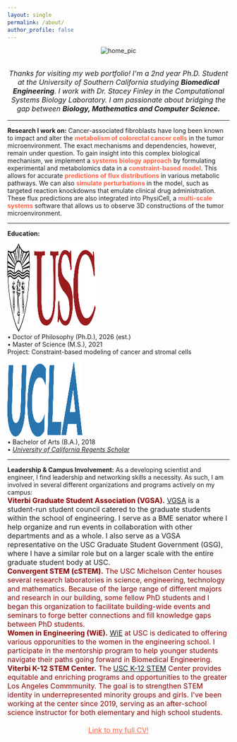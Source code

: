 ```yaml
---
layout: single
permalink: /about/
author_profile: false
---
```

<center>
<img src="/images/IMG_0416.PNG" alt="home_pic" width="350" height="350">
</center>

<br>

<center><p style="font-size:16px"><i>Thanks for visiting my web portfolio! I'm a 2nd year Ph.D. Student at the University of Southern California studying <b>Biomedical Engineering</b>. I work with Dr. Stacey Finley in the Computational Systems Biology Laboratory. I am passionate about bridging the gap between <b>Biology, Mathematics and Computer Science.</b></i></p>
</center>

<hr>

<b>Research I work on:</b> Cancer-associated fibroblasts have long been known to impact and alter the <font color="tomato"><b>metabolism of colorectal cancer cells</b></font> in the tumor microenvironment. The exact mechanisms and dependencies, however, remain under question. To gain insight into this complex biological mechanism, we implement a <font color="tomato"><b>systems biology approach</b></font> by formulating experimental and metabolomics data in a <font color="tomato"><b>constraint-based model</b></font>. This allows for accurate <font color="tomato"><b>predictions of flux distributions</b></font> in various metabolic pathways. We can also  <font color="tomato"><b>simulate perturbations</b></font> in the model, such as targeted reaction knockdowns that emulate clinical drug administration. These flux predictions are also integrated into PhysiCell, a <font color="tomato"><b>multi-scale systems</b></font> software that allows us to observe 3D constructions of the tumor microenvironment.
<hr>
<b>Education:</b>
<p>
<img src="/images/uscMono.png" alt="usc_logo" width="200" height="200">
<br>
• Doctor of Philosophy (Ph.D.), 2026 (est.) <br>
• Master of Science (M.S.), 2021  <br>
Project: Constraint-based modeling of cancer and stromal cells
</p>
<p>
<img src="/images/ucla.png" alt="ucla_logo" width="170" height="170">
<br>
• Bachelor of Arts (B.A.), 2018 <br> 
• <a href="https://prospective-ugstudents-ucla.academicworks.com/opportunities/334"><i> University of California Regents Scholar </i></a> <br>
<hr>
<b>Leadership & Campus Involvement:</b> 
As a developing scientist and engineer, I find leadership and networking skills a necessity. As such, I am involved in several different organizations and programs actively on my campus: <br>
<font size="-0.75"><b><font color="darkred">Viterbi Graduate Student Association (VGSA).</font></b> <a href="https://vgsa.usc.edu/">VGSA</a> is a student-run student council catered to the graduate students within the school of engineering. I serve as a BME senator where I help organize and run events in collaboration with other departments and as a whole. I also serve as a VGSA representative on the USC Graduate Student Government (GSG), where I have a similar role but on a larger scale with the entire graduate student body at USC.  <br>
<b><font color="darkred">Convergent STEM (cSTEM).<font color="darkred"></b> The USC Michelson Center houses several research laboratories in science, engineering, technology and mathematics. Because of the large range of different majors and research in our building, some fellow PhD students and I began this organization to facilitate building-wide events and seminars to forge better connections and fill knowledge gaps between PhD students. <br>
<b><font color="darkred">Women in Engineering (WiE).<font color="darkred"></b> <a href="https://linktr.ee/uscviterbiwie">WiE</a> at USC is dedicated to offering various opporunities to the women in the engineering school. I participate in the mentorship program to help younger students navigate their paths going forward in Biomedical Engineering. <br>
<b><font color="darkred">Viterbi K-12 STEM Center.<font color="darkred"></b> The <a href="https://viterbik12.usc.edu/">USC K-12 STEM</a> Center provides equitable and enriching programs and opportunities to the greater Los Angeles Commmunity. The goal is to strengthen STEM identity in underrepresented minority groups and girls. I've been working at the center since 2019, serving as an after-school science instructor for both elementary and high school students. 
</font>




<br>
<br>
<center> <a href="/assets/docs/cv- nikitavakoli.pdf"  style="color: tomato"> Link to my full CV! </a> </center>

